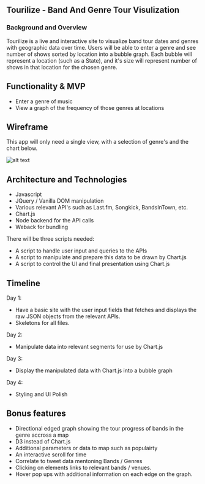 ## Tourilize - Band And Genre Tour Visulization 

### Background and Overview

Tourilize is a live and interactive site to visualize band tour dates and genres with geographic data over time. Users will be able to enter a genre and see number of shows sorted by location into a bubble graph. Each bubble will represent a location (such as a State), and it's size will represent number of shows in that location for the chosen genre.

## Functionality & MVP

* Enter a genre of music 
* View a graph of the frequency of those genres at locations 

## Wireframe

This app will only need a single view, with a selection of genre's and the chart below. 

![alt text](https://imgur.com/pOVGJCZ.png)

## Architecture and Technologies
* Javascript 
* JQuery / Vanilla DOM manipulation 
* Various relevant API's such as Last.fm, Songkick, BandsInTown, etc. 
* Chart.js
* Node backend for the API calls
* Weback for bundling

There will be three scripts needed:
* A script to handle user input and queries to the APIs 
* A script to manipulate and prepare this data to be drawn by Chart.js
* A script to control the UI and final presentation using Chart.js

## Timeline 

Day 1:
* Have a basic site with the user input fields that fetches and displays the raw JSON objects from the relevant APIs. 
* Skeletons for all files. 

Day 2:
* Manipulate data into relevant segments for use by Chart.js

Day 3: 
* Display the manipulated data with Chart.js into a bubble graph

Day 4: 
* Styling and UI Polish 

## Bonus features 
* Directional edged graph showing the tour progress of bands in the genre accross a map
* D3 instead of Chart.js
* Additional parameters or data to map such as populairty 
* An interactive scroll for time 
* Correlate to tweet data mentoning Bands / Genres 
* Clicking on elements links to relevant bands / venues. 
* Hover pop ups with additional information on each edge on the graph. 

